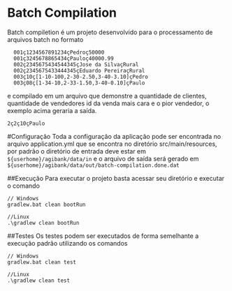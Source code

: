 # Batch Compilation
Batch compiletion é um projeto desenvolvido para o processamento de arquivos batch no formato

```
  001ç1234567891234çPedroç50000
  001ç3245678865434çPauloç40000.99
  002ç2345675434544345çJose da SilvaçRural
  002ç2345675433444345çEduardo PereiraçRural
  003ç10ç[1-10-100,2-30-2.50,3-40-3.10]çPedro
  003ç08ç[1-34-10,2-33-1.50,3-40-0.10]çPaulo
```

e compilado em um arquivo que demonstre a quantidade de clientes, quantidade de vendedores id da venda mais cara e o pior vendedor, o exemplo acima geraria a saída.

```
2ç2ç10çPaulo
```
#Configuração
Toda a configuração da aplicação pode ser encontrada no arquivo application.yml que se encontra no diretório src/main/resources, por padrão o diretório de entrada deve estar em `${userhome}/agibank/data/in` e o arquivo de saída será gerado em `${userhome}/agibank/data/out/batch-compilation.done.dat`

##Execução
Para executar o projeto basta acessar seu diretório e executar o comando
```
// Windows
gradlew.bat clean bootRun

//Linux
.\gradlew clean bootRun
```

##Testes
Os testes podem ser executados de forma semelhante a execução padrão utilizando os comandos
```
// Windows
gradlew.bat clean test

//Linux
.\gradlew clean test
```
